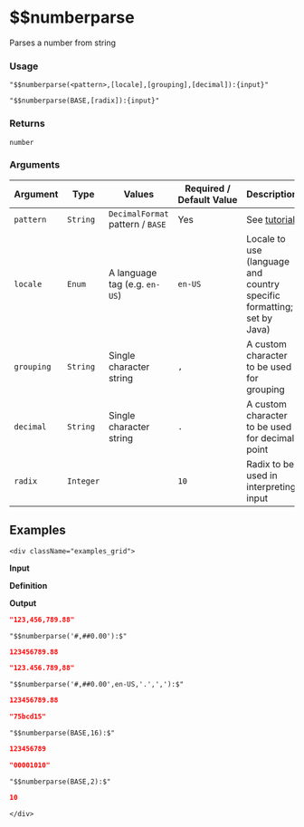 # $$numberparse

Parses a number from string

### Usage
```transformers
"$$numberparse(<pattern>,[locale],[grouping],[decimal]):{input}"

"$$numberparse(BASE,[radix]):{input}"
```

### Returns
`number`

### Arguments
| Argument   | Type      | Values                           | Required / Default&nbsp;Value | Description                                                                            |
|------------|-----------|----------------------------------|-------------------------------|----------------------------------------------------------------------------------------|
| `pattern`  | `String`  | `DecimalFormat` pattern / `BASE` | Yes                           | See [tutorial](https://docs.oracle.com/javase/tutorial/i18n/format/decimalFormat.html) |
| `locale`   | `Enum`    | A language tag (e.g. `en-US`)    | `en-US`                       | Locale to use (language and country specific formatting; set by Java)                  |
| `grouping` | `String`  | Single character string          | `,`                           | A custom character to be used for grouping                                             |
| `decimal`  | `String`  | Single character string          | `.`                           | A custom character to be used for decimal point                                        |
| `radix`    | `Integer` |                                  | `10`                          | Radix to be used in interpreting input                                                 |

## Examples

```mdx-code-block
<div className="examples_grid">
```

**Input**

**Definition**

**Output**

```json
"123,456,789.88"
```
```transformers
"$$numberparse('#,##0.00'):$"
```
```json
123456789.88
```

```json
"123.456.789,88"
```
```transformers
"$$numberparse('#,##0.00',en-US,'.',','):$"
```
```json
123456789.88
```

```json
"75bcd15"
```
```transformers
"$$numberparse(BASE,16):$"
```
```json
123456789
```

```json
"00001010"
```
```transformers
"$$numberparse(BASE,2):$"
```
```json
10
```

```mdx-code-block
</div>
```